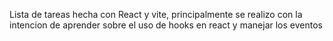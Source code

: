 Lista de tareas hecha con React y vite, principalmente se realizo con la intencion de aprender sobre el uso de hooks en react y manejar los eventos